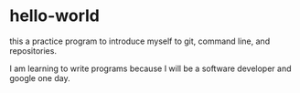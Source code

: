 # hello-world
this a practice program to introduce myself to git, command line, and repositories.

I am learning to write programs because I will be a software developer and google one day.
